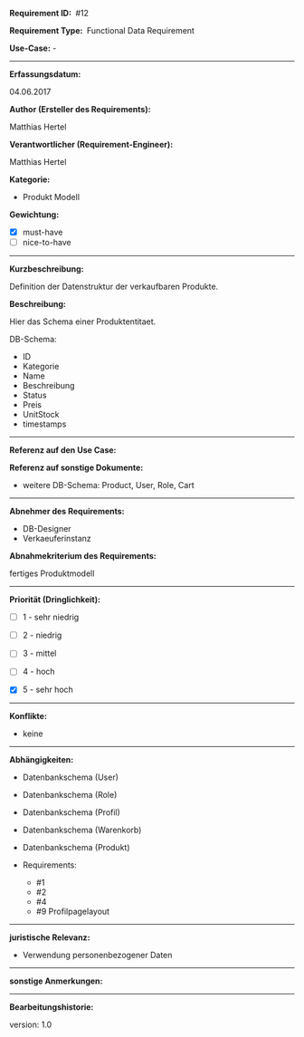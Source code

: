 **Requirement ID: ** #12

**Requirement Type: ** Functional Data Requirement

**Use-Case:** -

---
**Erfassungsdatum:**

04.06.2017

**Author (Ersteller des Requirements):**

Matthias Hertel

**Verantwortlicher (Requirement-Engineer):**

Matthias Hertel

**Kategorie:**

- Produkt Modell

**Gewichtung:**

- [x] must-have
- [ ] nice-to-have

---
**Kurzbeschreibung:**

Definition der Datenstruktur der verkaufbaren Produkte.

**Beschreibung:**

Hier das Schema einer Produktentitaet.

DB-Schema:

- ID
- Kategorie
- Name
- Beschreibung
- Status
- Preis
- UnitStock
- timestamps



---
**Referenz auf den Use Case:**



**Referenz auf sonstige Dokumente:**


- weitere DB-Schema: Product, User, Role, Cart



---
**Abnehmer des Requirements:**

- DB-Designer
- Verkaeuferinstanz

**Abnahmekriterium des Requirements:**

fertiges Produktmodell


---
**Priorität (Dringlichkeit):**


 - [ ] 1 - sehr niedrig
 - [ ] 2 - niedrig
 - [ ] 3 - mittel
 - [ ] 4 - hoch
 - [x] 5 - sehr hoch


---
**Konflikte:**
- keine

---
**Abhängigkeiten:**

- Datenbankschema (User)
- Datenbankschema (Role)
- Datenbankschema (Profil)
- Datenbankschema (Warenkorb)
- Datenbankschema (Produkt)

- Requirements:
  - #1
  - #2
  - #4
  - #9 Profilpagelayout


---
**juristische Relevanz:**

- Verwendung personenbezogener Daten


---
**sonstige Anmerkungen:**




---
**Bearbeitungshistorie:**

version: 1.0
